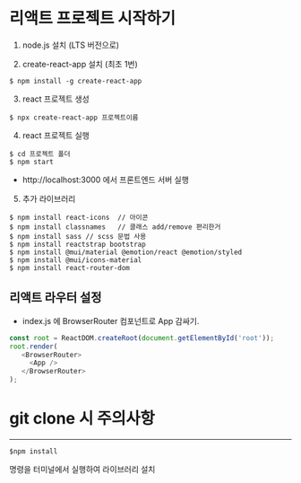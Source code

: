 # 리액트 프로젝트 시작하기

1. node.js 설치 (LTS 버전으로)

2. create-react-app 설치 (최초 1번)

```
$ npm install -g create-react-app
```

3. react 프로젝트 생성

```
$ npx create-react-app 프로젝트이름
```

4. react 프로젝트 실행

```
$ cd 프로젝트 폴더
$ npm start
```
- http://localhost:3000 에서 프론트엔드 서버 실행


5. 추가 라이브러리
```
$ npm install react-icons  // 아이콘
$ npm install classnames   // 클래스 add/remove 편리한거
$ npm install sass // scss 문법 사용
$ npm install reactstrap bootstrap
$ npm install @mui/material @emotion/react @emotion/styled
$ npm install @mui/icons-material
$ npm install react-router-dom
```

## 리액트 라우터 설정
 - index.js 에 BrowserRouter 컴포넌트로 App 감싸기.
 ```javascript
 const root = ReactDOM.createRoot(document.getElementById('root'));
root.render(
    <BrowserRouter>
      <App />
    </BrowserRouter>
);
 ```


# git clone 시 주의사항
---
```
$npm install
```
명령을 터미널에서 실행하여 라이브러리 설치